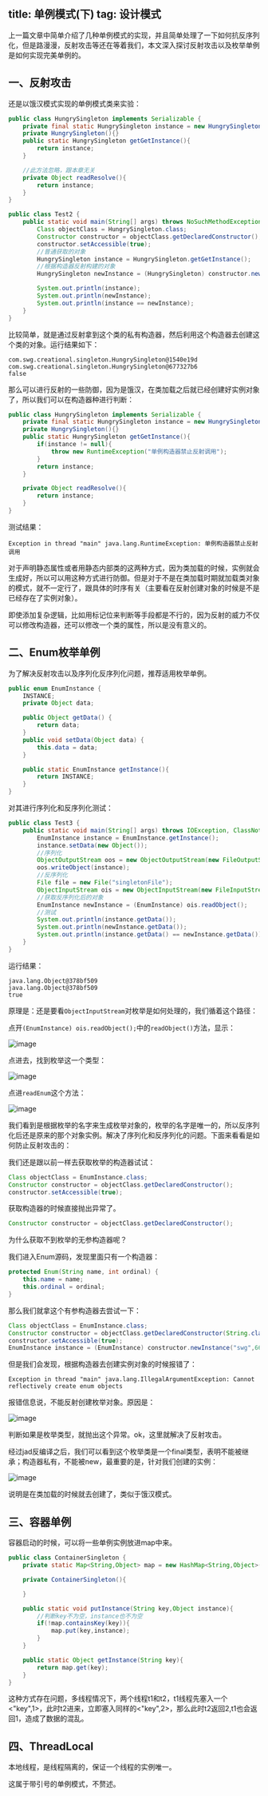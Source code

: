 title: 单例模式(下)
tag: 设计模式
---

上一篇文章中简单介绍了几种单例模式的实现，并且简单处理了一下如何抗反序列化，但是路漫漫，反射攻击等还在等着我们，本文深入探讨反射攻击以及枚举单例是如何实现完美单例的。
<!--more-->

## 一、反射攻击

还是以饿汉模式实现的单例模式类来实验：


```java
public class HungrySingleton implements Serializable {
    private final static HungrySingleton instance = new HungrySingleton();
    private HungrySingleton(){}
    public static HungrySingleton getGetInstance(){
        return instance;
    }

    //此方法忽略，跟本章无关
    private Object readResolve(){
        return instance;
    }
}
```



```java
public class Test2 {
    public static void main(String[] args) throws NoSuchMethodException, IllegalAccessException, InvocationTargetException, InstantiationException {
        Class objectClass = HungrySingleton.class;
        Constructor constructor = objectClass.getDeclaredConstructor();
        constructor.setAccessible(true);
        //普通获取的对象
        HungrySingleton instance = HungrySingleton.getGetInstance();
        //根据构造器反射构建的对象
        HungrySingleton newInstance = (HungrySingleton) constructor.newInstance();

        System.out.println(instance);
        System.out.println(newInstance);
        System.out.println(instance == newInstance);
    }
}
```
比较简单，就是通过反射拿到这个类的私有构造器，然后利用这个构造器去创建这个类的对象。运行结果如下：


```
com.swg.creational.singleton.HungrySingleton@1540e19d
com.swg.creational.singleton.HungrySingleton@677327b6
false
```


那么可以进行反射的一些防御，因为是饿汉，在类加载之后就已经创建好实例对象了，所以我们可以在构造器种进行判断：


```java
public class HungrySingleton implements Serializable {
    private final static HungrySingleton instance = new HungrySingleton();
    private HungrySingleton(){}
    public static HungrySingleton getGetInstance(){
        if(instance != null){
            throw new RuntimeException("单例构造器禁止反射调用");
        }
        return instance;
    }

    private Object readResolve(){
        return instance;
    }
}
```

测试结果：

```
Exception in thread "main" java.lang.RuntimeException: 单例构造器禁止反射调用
```

对于声明静态属性或者用静态内部类的这两种方式，因为类加载的时候，实例就会生成好，所以可以用这种方式进行防御。但是对于不是在类加载时期就加载类对象的模式，就不一定行了，跟具体的时序有关（主要看在反射创建对象的时候是不是已经存在了实例对象）。

即使添加复杂逻辑，比如用标记位来判断等手段都是不行的，因为反射的威力不仅可以修改构造器，还可以修改一个类的属性，所以是没有意义的。

## 二、Enum枚举单例

为了解决反射攻击以及序列化反序列化问题，推荐适用枚举单例。


```java
public enum EnumInstance {
    INSTANCE;
    private Object data;

    public Object getData() {
        return data;
    }
    public void setData(Object data) {
        this.data = data;
    }

    public static EnumInstance getInstance(){
        return INSTANCE;
    }
}
```
对其进行序列化和反序列化测试：

```java
public class Test3 {
    public static void main(String[] args) throws IOException, ClassNotFoundException {
        EnumInstance instance = EnumInstance.getInstance();
        instance.setData(new Object());
        //序列化
        ObjectOutputStream oos = new ObjectOutputStream(new FileOutputStream("singletonFile"));
        oos.writeObject(instance);
        //反序列化
        File file = new File("singletonFile");
        ObjectInputStream ois = new ObjectInputStream(new FileInputStream(file));
        //获取反序列化后的对象
        EnumInstance newInstance = (EnumInstance) ois.readObject();
        //测试
        System.out.println(instance.getData());
        System.out.println(newInstance.getData());
        System.out.println(instance.getData() == newInstance.getData());
    }
}
```
运行结果：

```
java.lang.Object@378bf509
java.lang.Object@378bf509
true
```
原理是：还是要看`ObjectInputStream`对枚举是如何处理的，我们循着这个路径：

点开`(EnumInstance) ois.readObject();`中的`readObject()`方法，显示：

![image](http://bloghello.oursnail.cn/pattern14-1.png)

点进去，找到枚举这一个类型：

![image](http://bloghello.oursnail.cn/pattern14-2.png)

点进`readEnum`这个方法：

![image](http://bloghello.oursnail.cn/pattern14-3.png)

我们看到是根据枚举的名字来生成枚举对象的，枚举的名字是唯一的，所以反序列化后还是原来的那个对象实例。解决了序列化和反序列化的问题。下面来看看是如何防止反射攻击的：

我们还是跟以前一样去获取枚举的构造器试试：


```java
Class objectClass = EnumInstance.class;
Constructor constructor = objectClass.getDeclaredConstructor();
constructor.setAccessible(true);
```

获取构造器的时候直接抛出异常了。


```java
Constructor constructor = objectClass.getDeclaredConstructor();
```

为什么获取不到枚举的无参构造器呢？

我们进入Enum源码，发现里面只有一个构造器：


```java
protected Enum(String name, int ordinal) {
    this.name = name;
    this.ordinal = ordinal;
}
```
那么我们就拿这个有参构造器去尝试一下：


```java
Class objectClass = EnumInstance.class;
Constructor constructor = objectClass.getDeclaredConstructor(String.class,int.class);
constructor.setAccessible(true);
EnumInstance instance = (EnumInstance) constructor.newInstance("swg",666);
```
但是我们会发现，根据构造器去创建实例对象的时候报错了：

```
Exception in thread "main" java.lang.IllegalArgumentException: Cannot reflectively create enum objects
```
报错信息说，不能反射创建枚举对象。原因是：


![image](http://bloghello.oursnail.cn/pattern14-4.png)


判断如果是枚举类型，就抛出这个异常。ok，这里就解决了反射攻击。

经过jad反编译之后，我们可以看到这个枚举类是一个final类型，表明不能被继承；构造器私有，不能被new，最重要的是，针对我们创建的实例：


![image](http://bloghello.oursnail.cn/pattern14-5.png)

说明是在类加载的时候就去创建了，类似于饿汉模式。

## 三、容器单例

容器启动的时候，可以将一些单例实例放进map中来。
```java
public class ContainerSingleton {
    private static Map<String,Object> map = new HashMap<String,Object>();

    private ContainerSingleton(){

    }

    public static void putInstance(String key,Object instance){
        //判断key不为空，instance也不为空
        if(!map.containsKey(key)){
            map.put(key,instance);
        }
    }

    public static Object getInstance(String key){
        return map.get(key);
    }
}
```
这种方式存在问题，多线程情况下，两个线程t1和t2，t1线程先塞入一个<"key",1>，此时t2进来，立即塞入同样的<"key",2>，那么此时t2返回2,t1也会返回1，造成了数据的混乱。

## 四、ThreadLocal

本地线程，是线程隔离的，保证一个线程的实例唯一。

这属于带引号的单例模式，不赘述。